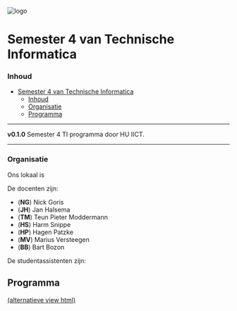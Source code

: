 ![logo](https://www.hu.nl/-/media/hu/afbeeldingen/algemeen/hu-logo.ashx)

# Semester 4 van Technische Informatica

### Inhoud

- [Semester 4 van Technische Informatica](#semester-4-van-technische-informatica)
    - [Inhoud](#inhoud)
    - [Organisatie](#organisatie)
  - [Programma](#programma)
---

**v0.1.0** Semester 4 TI programma door HU IICT.

---

### Organisatie

Ons lokaal is 

De docenten zijn:

- (**NG**) Nick Goris
- (**JH**) Jan Halsema
- (**TM**) Teun Pieter Moddermann
- (**HS**) Harm Snippe
- (**HP**) Hagen Patzke
- (**MV**) Marius Versteegen
- (**BB**) Bart Bozon

De studentassistenten zijn:


## Programma
[(alternatieve view html)](https://hu-ti-dev.github.io/TI-S4/programma/Programma_for_export_html.drawio.html)

